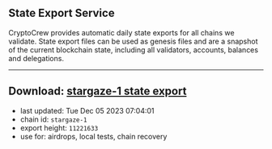 ## State Export Service
CryptoCrew provides automatic daily state exports for all chains we validate. State export files can be used as genesis files and are a snapshot of the current blockchain state, including all validators, accounts, balances and delegations.

---
**Download: [stargaze-1 state export](https://dl.ccvalidators.com/SERVICE/stargaze/stargaze-1_export_11221633.json)**
---

- last updated: Tue Dec 05 2023 07:04:01
- chain id: `stargaze-1`
- export height: `11221633`
- use for: airdrops, local tests, chain recovery
